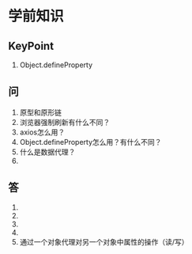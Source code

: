 # 学前知识
## KeyPoint
1. Object.defineProperty

## 问
1. 原型和原形链
2. 浏览器强制刷新有什么不同？
3. axios怎么用？
4. Object.defineProperty怎么用？有什么不同？
5. 什么是数据代理？
6. 

## 答
1. 
2. 
3. 
4. 
5. 通过一个对象代理对另一个对象中属性的操作（读/写）

